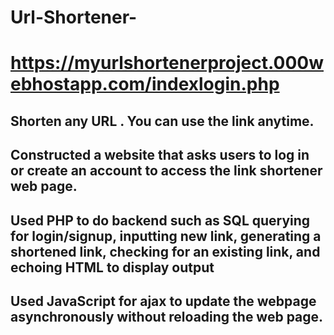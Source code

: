 # Url-Shortener- 
# https://myurlshortenerproject.000webhostapp.com/indexlogin.php
## Shorten any URL . You can use the link anytime.
## Constructed a website that asks users to log in or create an account to access the link shortener web page.
## Used PHP to do backend such as SQL querying for login/signup, inputting new link, generating a shortened link, checking for an existing link, and echoing HTML to display output
## Used JavaScript for ajax to update the webpage asynchronously without reloading the web page.
